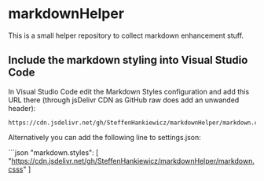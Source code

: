 # markdownHelper
This is a small helper repository to collect markdown enhancement stuff.


## Include the markdown styling into Visual Studio Code
In Visual Studio Code edit the Markdown Styles configuration and add this URL there (through jsDelivr CDN as GitHub raw does add an unwanded header): 

```
https://cdn.jsdelivr.net/gh/SteffenHankiewicz/markdownHelper/markdown.css
```

Alternatively you can add the following line to settings.json:

´´´json
"markdown.styles": [
        "https://cdn.jsdelivr.net/gh/SteffenHankiewicz/markdownHelper/markdown.csss"
    ]
